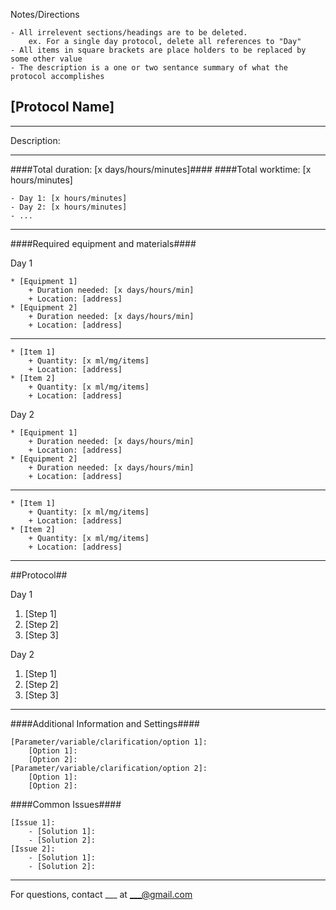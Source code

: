 Notes/Directions 

    - All irrelevent sections/headings are to be deleted. 
        ex. For a single day protocol, delete all references to "Day" 
    - All items in square brackets are place holders to be replaced by some other value 
    - The description is a one or two sentance summary of what the protocol accomplishes



[Protocol Name]
--------------
- - - - - - - - - - - - - - - - - - - - - - - - - - - - - - - - - - - - - - - - - - - -
Description:

- - - - - - - - - - - - - - - - - - - - - - - - - - - - - - - - - - - - - - - - - - - -
####Total duration: [x days/hours/minutes]####
####Total worktime: [x hours/minutes]

    - Day 1: [x hours/minutes]
    - Day 2: [x hours/minutes]
    - ...
    
- - - - - - - - - - - - - - - - - - - - - - - - - - - - - - - - - - - - - - - - - - - -

####Required equipment and materials####

Day 1

    * [Equipment 1]
        + Duration needed: [x days/hours/min]
        + Location: [address]
    * [Equipment 2]
        + Duration needed: [x days/hours/min]
        + Location: [address]
  
------

    * [Item 1]
        + Quantity: [x ml/mg/items]
        + Location: [address]
    * [Item 2]
        + Quantity: [x ml/mg/items]
        + Location: [address]

Day 2

    * [Equipment 1]
        + Duration needed: [x days/hours/min]
        + Location: [address]
    * [Equipment 2]
        + Duration needed: [x days/hours/min]
        + Location: [address]
        
---------

        
    * [Item 1]
        + Quantity: [x ml/mg/items]
        + Location: [address]
    * [Item 2]
        + Quantity: [x ml/mg/items]
        + Location: [address]
- - - - - - - - - - - - - - - - - - - - - - - - - - - - - - - - - - - - - - - - - - - - 

##Protocol##

Day 1

1. [Step 1]
2. [Step 2]
3. [Step 3]

Day 2

1. [Step 1]
2. [Step 2]
3. [Step 3]

- - - - - - - - - - - - - - - - - - - - - - - - - - - - - - - - - - - - - - - - - - - - 
    
    
####Additional Information and Settings####

    [Parameter/variable/clarification/option 1]:
        [Option 1]:
        [Option 2]:
    [Parameter/variable/clarification/option 2]:
        [Option 1]:
        [Option 2]:


####Common Issues####

    [Issue 1]:
        - [Solution 1]:
        - [Solution 2]:
    [Issue 2]:
        - [Solution 1]:
        - [Solution 2]:
- - - - - - - - - - - - - - - - - - - - - - - - - - - - - - - - - - - - - - - - - - - - 
       
For questions, contact ___ at ___@gmail.com    
